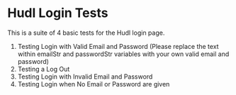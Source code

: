 # Hudl Login Tests

This is a suite of 4 basic tests for the Hudl login page.

1. Testing Login with Valid Email and Password (Please replace the text within emailStr and passwordStr variables with your own valid email and password)
2. Testing a Log Out
3. Testing Login with Invalid Email and Password
4. Testing Login when No Email or Password are given
